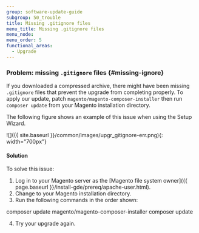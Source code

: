 ```yaml
---
group: software-update-guide
subgroup: 50_trouble
title: Missing .gitignore files
menu_title: Missing .gitignore files
menu_node:
menu_order: 5
functional_areas:
  - Upgrade
---
```


### Problem: missing `.gitignore` files {#missing-ignore}

If you downloaded a compressed archive, there might have been missing `.gitignore` files that prevent the upgrade from completing properly. To apply our update, patch `magento/magento-composer-installer` then run `composer update` from your Magento installation directory.

The following figure shows an example of this issue when using the Setup Wizard.

![]({{ site.baseurl }}/common/images/upgr_gitignore-err.png){: width="700px"}

#### Solution

To solve this issue:

1. Log in to your Magento server as the [Magento file system owner]({{ page.baseurl }}/install-gde/prereq/apache-user.html).
2. Change to your Magento installation directory.
3. Run the following commands in the order shown:

  composer update magento/magento-composer-installer
  composer update

4. Try your upgrade again.
